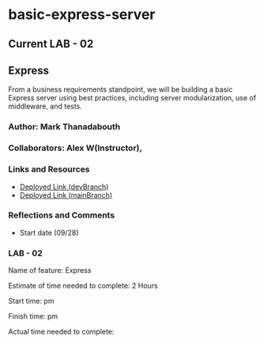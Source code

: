 # basic-express-server

## Current LAB - 02

## Express

From a business requirements standpoint, we will be building a basic Express server using best practices, including server modularization, use of middleware, and tests.

### Author: Mark Thanadabouth

### Collaborators: Alex W(Instructor),

### Links and Resources
* [Deployed Link (devBranch)]()
* [Deployed Link (mainBranch)]()


### Reflections and Comments
* Start date (09/28)

### LAB - 02

Name of feature: Express

Estimate of time needed to complete: 2 Hours

Start time: pm

Finish time: pm

Actual time needed to complete:

